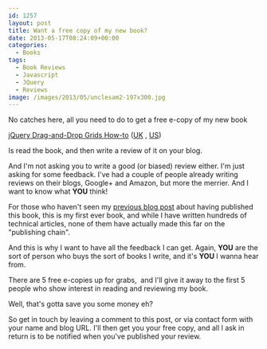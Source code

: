 ```yaml
---
id: 1257
layout: post
title: Want a free copy of my new book?
date: 2013-05-17T08:24:09+00:00
categories:
  - Books
tags:
  - Book Reviews
  - Javascript
  - JQuery
  - Reviews
image: /images/2013/05/unclesam2-197x300.jpg  
---
```

No catches here, all you need to do to get a free e-copy of my new book

<a title="Instant jQuery Drag-and-Drop Grids How-to, Packt Pub" href="http://www.packtpub.com/jquery-drag-and-drop-grids/book" target="_blank">jQuery Drag-and-Drop Grids How-to</a> (<a title="jQuery Drag-and-Drop Grids How-to UK Link" href="http://www.amazon.co.uk/gp/product/1782165002/ref=as_li_ss_tl?ie=UTF8&camp=1634&creative=19450&creativeASIN=1782165002&linkCode=as2&tag=marplasblo-21" target="_blank">UK</a> , <a title="jQuery Drag-and-Drop Grids How-to, US Link" href="http://www.amazon.com/gp/product/1782165002/ref=as_li_ss_tl?ie=UTF8&camp=1789&creative=390957&creativeASIN=1782165002&linkCode=as2&tag=placona-20" target="_blank">US</a>)

Is read the book, and then write a review of it on your blog.

And I'm not asking you to write a good (or biased) review either. I'm just asking for some feedback. I've had a couple of people already writing reviews on their blogs, Google+ and Amazon, but more the merrier. And I want to know what **YOU** think!

For those who haven't seen my [previous blog post](http://www.placona.co.uk/1235/javascript/i-am-a-published-author/) about having published this book, this is my first ever book, and while I have written hundreds of technical articles, none of them have actually made this far on the "publishing chain".

And this is why I want to have all the feedback I can get. Again, **YOU** are the sort of person who buys the sort of books I write, and it's **YOU** I wanna hear from.

There are 5 free e-copies up for grabs,  and I'll give it away to the first 5 people who show interest in reading and reviewing my book.

Well, that's gotta save you some money eh?

So get in touch by leaving a comment to this post, or via contact form with your name and blog URL. I'll then get you your free copy, and all I ask in return is to be notified when you've published your review.
